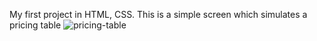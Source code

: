 My first project in HTML, CSS.
This is a simple screen which simulates a pricing table
![pricing-table](https://user-images.githubusercontent.com/101658322/164232382-9cace018-9fdd-4ec9-b3d7-0850a63ca399.png)
